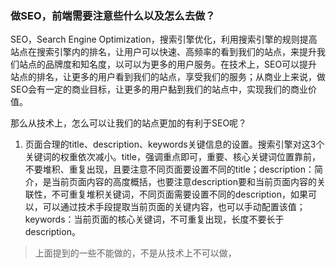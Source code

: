 ### 做SEO，前端需要注意些什么以及怎么去做？

SEO，Search Engine Optimization，搜索引擎优化，利用搜索引擎的规则提高站点在搜索引擎内的排名，让用户可以快速、高频率的看到我们的站点，来提升我们站点的品牌度和知名度，以可以为更多的用户服务。在技术上，SEO可以提升站点的排名，让更多的用户看到我们的站点，享受我们的服务；从商业上来说，做SEO会有一定的商业目标，让更多的用户黏到我们的站点中，实现我们的商业价值。

那么从技术上，怎么可以让我们的站点更加的有利于SEO呢？

1. 页面合理的title、description、keywords关键信息的设置。搜索引擎对这3个关键词的权重依次减小。title，强调重点即可，重要、核心关键词位置靠前，不要堆积、重复出现，且要注意不同页面要设置不同的title；description：简介，是当前页面内容的高度概括，也要注意description要和当前页面内容的关联性，不可重复堆积关键词，不同页面需要设置不同的description，如果可以，可以通过技术手段提取当前页面的关键内容，也可以手动配置该值；keywords：当前页面的核心关键词，不可重复出现，长度不要长于description。

> 上面提到的一些不能做的，不是从技术上不可以做，